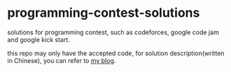 # programming-contest-solutions
solutions for programming contest, such as codeforces, google code jam and google kick start.

this repo may only have the accepted code, for solution description(written in Chinese), you can refer to [my blog](https://www.cnblogs.com/zengzk/).
